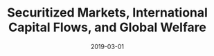 ---
title: "Securitized Markets, International Capital Flows, and Global Welfare"
collection: publications
link: https://doi.org/10.1016/j.jfineco.2018.08.011
venue: "Journal of Financial Economics"
date: 2019-03-01
coauthor: "Gregory Phelan"
wpurl: https://ssrn.com/abstract=2689043
slides: https://alexisakira.github.io/files/slides/slides_capital_flow.pdf
code: http://www.runmycode.org/companion/view/2940
excerpt: "(Finance, Theory) With collateral constraints, financial integration may hurt the less constrained country."
---